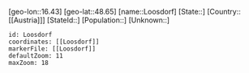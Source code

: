 ﻿---
location: [48.65,16.43]
mapzoom: [7,12] 
mapmarker: city 
type: City
tags:
- geo/City


SpocWebEntityId: 32089
isDeleted: false
confidential: public

---
[geo-lon::16.43]
[geo-lat::48.65]
[name::Loosdorf]
[State::]
[Country::[[Austria]]]
[StateId::]
[Population::]
[Unknown::]


```leaflet
id: Loosdorf
coordinates: [[Loosdorf]]
markerFile: [[Loosdorf]]
defaultZoom: 11 
maxZoom: 18
```
